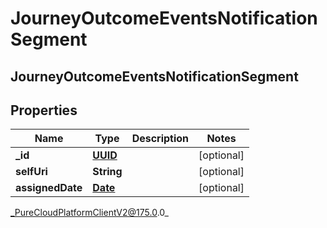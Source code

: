 # JourneyOutcomeEventsNotificationSegment

## JourneyOutcomeEventsNotificationSegment

## Properties

|Name | Type | Description | Notes|
|------------ | ------------- | ------------- | -------------|
| **_id** | [**UUID**](UUID) |  | [optional] |
| **selfUri** | **String** |  | [optional] |
| **assignedDate** | [**Date**](Date) |  | [optional] |



_PureCloudPlatformClientV2@175.0.0_
